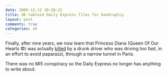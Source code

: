 ```yaml
---
date: 2006-12-12 10:28:22
title: UK tabloid Daily Express files for bankruptcy
layout: post
comments: true
categories: uk
---
```

Finally, after nine years, we now learn that Princess Diana (Queen Of
Our Hearts &copy;) was actually
[killed](http://news.bbc.co.uk/1/hi/uk/6170763.stm) by a drunk driver
who was driving too fast, in an effort to avoid paparazzi, through a
narrow tunnel in Paris.

There was no MI5 conspiracy so the Daily Express no longer has anything
to write about.
